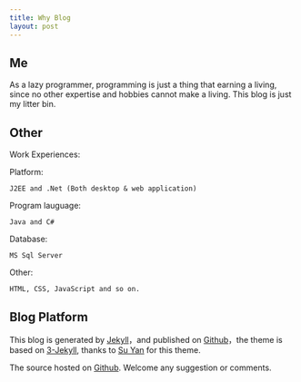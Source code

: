 ```yaml
---
title: Why Blog
layout: post
---
```


## Me

As a lazy programmer, programming is just a thing that earning a living, since no other expertise and hobbies cannot make a living. This blog is just my litter bin.

## Other

Work Experiences:

Platform: 

    J2EE and .Net (Both desktop & web application)

Program lauguage: 

    Java and C#

Database: 

    MS Sql Server

Other: 

    HTML, CSS, JavaScript and so on.

## Blog Platform

This blog is generated by [Jekyll](http://jekyllrb.com/)，and published on [Github](https://pages.github.com)，the theme is based on [3-Jekyll](https://github.com/suyan/suyan.github.io), thanks to [Su Yan](http://yansu.org) for this theme.

The source hosted on [Github](https://github.com/qw20012/bq.git). Welcome any suggestion or comments.
